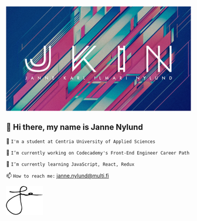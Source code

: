 ![WELCOME](https://github.com/janne-nylund/janne-nylund/blob/main/github.jpg "Janne Nylund")


👋 Hi there, my name is Janne Nylund
------
<!--
**janne-nylund/janne-nylund** is a ✨ _special_ ✨ repository because its `README.md` (this file) appears on your GitHub profile.

Here are some ideas to get you started:
-->
🏫  `I'm a student at Centria University of Applied Sciences`

🔨  `I’m currently working on Codecademy's Front-End Engineer Career Path`

🚀  `I’m currently learning JavaScript, React, Redux`

📫  `How to reach me:`  [janne.nylund@multi.fi](mailto:janne.nylund@multi.fi)

<img src="name.png" width="100" /> 
